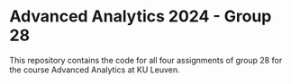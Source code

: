 # **Advanced Analytics 2024 - Group 28**

This repository contains the code for all four assignments of group 28 for the course Advanced Analytics at KU Leuven. 

